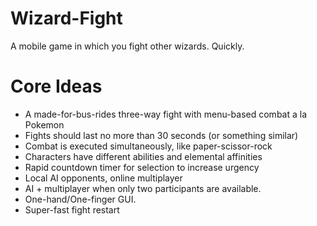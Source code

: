 # Wizard-Fight
A mobile game in which you fight other wizards. Quickly.

# Core Ideas
* A made-for-bus-rides three-way fight with menu-based combat a la Pokemon
* Fights should last no more than 30 seconds (or something similar)
* Combat is executed simultaneously, like paper-scissor-rock
* Characters have different abilities and elemental affinities
* Rapid countdown timer for selection to increase urgency
* Local AI opponents, online multiplayer
* AI + multiplayer when only two participants are available.
* One-hand/One-finger GUI.
* Super-fast fight restart
